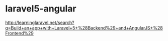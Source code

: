 # laravel5-angular
http://learninglaravel.net/search?q=Build+an+app+with+Laravel+5+%28Backend%29+and+AngularJS+%28Frontend%29
